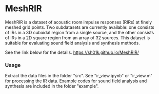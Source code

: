 # MeshRIR
MeshRIR is a dataset of acoustic room impulse responses (RIRs) at finely meshed grid points. Two subdatasets are currently available: one consists of IRs in a 3D cuboidal region from a single source, and the other consists of IRs in a 2D square region from an array of 32 sources. This dataset is suitable for evaluating sound field analysis and synthesis methods.

See the link below for the details.
https://sh01k.github.io/MeshRIR/

### Usage
Extract the data files in the folder "src". See "ir_view.ipynb" or "ir_view.m" for processing the IR data. Example codes for sound field analysis and synthesis are included in the folder "example".
